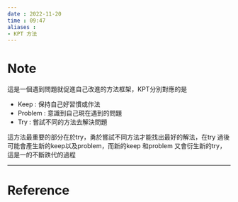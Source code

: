 ```yaml
---
date : 2022-11-20
time : 09:47
aliases :
- KPT 方法
---
```

# Note
這是一個遇到問題就促進自己改進的方法框架，KPT分別對應的是
- Keep : 保持自己好習慣或作法
- Problem : 意識到自己現在遇到的問題
- Try : 嘗試不同的方法去解決問題

這方法最重要的部分在於try，勇於嘗試不同方法才能找出最好的解法，在try 過後可能會產生新的keep以及problem，而新的keep 和problem 又會衍生新的try，這是一的不斷跌代的過程

---
# Reference

